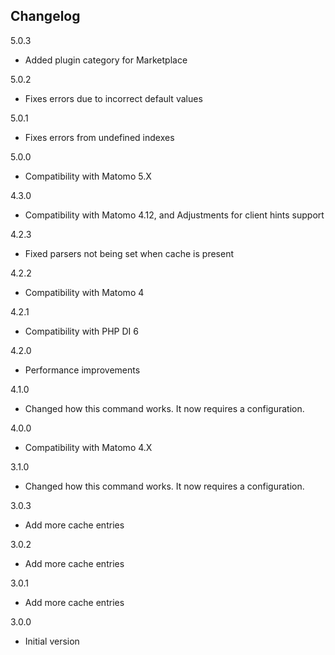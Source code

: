## Changelog

5.0.3
- Added plugin category for Marketplace

5.0.2
- Fixes errors due to incorrect default values

5.0.1
- Fixes errors from undefined indexes

5.0.0
- Compatibility with Matomo 5.X

4.3.0
- Compatibility with Matomo 4.12, and Adjustments for client hints support

4.2.3
- Fixed parsers not being set when cache is present

4.2.2
- Compatibility with Matomo 4

4.2.1
- Compatibility with PHP DI 6

4.2.0
- Performance improvements

4.1.0
- Changed how this command works. It now requires a configuration.

4.0.0
- Compatibility with Matomo 4.X

3.1.0
- Changed how this command works. It now requires a configuration.

3.0.3
- Add more cache entries

3.0.2
- Add more cache entries

3.0.1
- Add more cache entries

3.0.0
- Initial version
